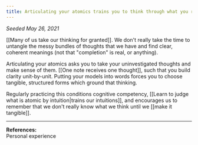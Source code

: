 ```yaml
---
title: Articulating your atomics trains you to think through what you really mean
---
```


*Seeded May 26, 2021*

[[Many of us take our thinking for granted]]. We don't really take the time to untangle the messy bundles of thoughts that we have and find clear, coherent meanings (not that "completion" is real, or anything). 

Articulating your atomics asks you to take your uninvestigated thoughts and make sense of them. [[One note receives one thought]], such that you build clarity unit-by-unit. Putting your models into words forces you to choose tangible, structured forms which ground that thinking. 

Regularly practicing this conditions cognitive competency, [[Learn to judge what is atomic by intuition|trains our intuitions]], and encourages us to remember that we don't really know what we think until we [[make it tangible]].

---
**References:**  
Personal experience

